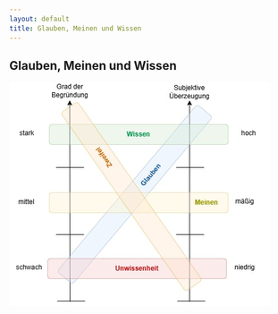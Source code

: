 ```yaml
---
layout: default
title: Glauben, Meinen und Wissen
---
```


## Glauben, Meinen und Wissen

![Glauben, Meinen und Wissen](/pages/img/glauben-wissen-meinen.jpg)